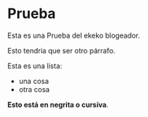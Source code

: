 # Prueba

Esta es una Prueba del ekeko blogeador.

Esto tendria que ser otro párrafo.

Esta es una lista:

* una cosa
* otra cosa

__Esto está en negrita o cursiva__.
